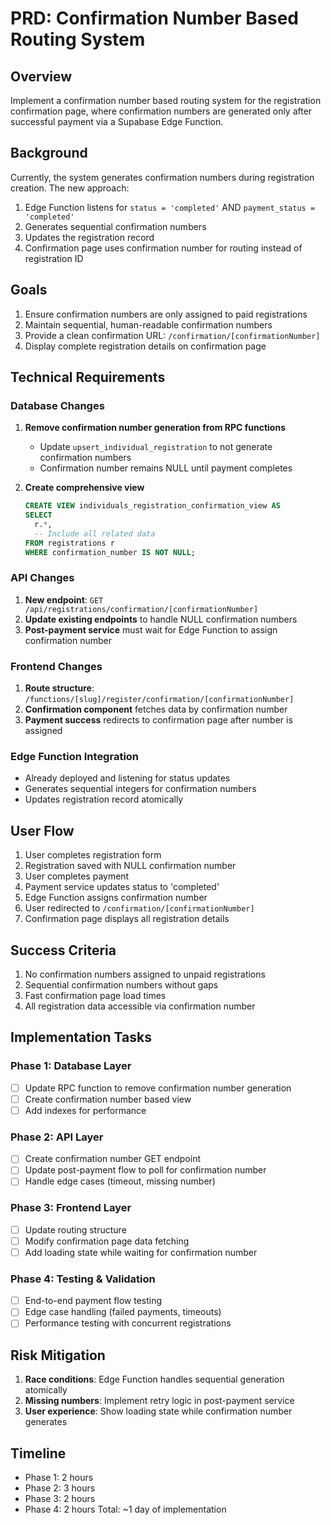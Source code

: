 # PRD: Confirmation Number Based Routing System

## Overview
Implement a confirmation number based routing system for the registration confirmation page, where confirmation numbers are generated only after successful payment via a Supabase Edge Function.

## Background
Currently, the system generates confirmation numbers during registration creation. The new approach:
1. Edge Function listens for `status = 'completed'` AND `payment_status = 'completed'`
2. Generates sequential confirmation numbers
3. Updates the registration record
4. Confirmation page uses confirmation number for routing instead of registration ID

## Goals
1. Ensure confirmation numbers are only assigned to paid registrations
2. Maintain sequential, human-readable confirmation numbers
3. Provide a clean confirmation URL: `/confirmation/[confirmationNumber]`
4. Display complete registration details on confirmation page

## Technical Requirements

### Database Changes
1. **Remove confirmation number generation from RPC functions**
   - Update `upsert_individual_registration` to not generate confirmation numbers
   - Confirmation number remains NULL until payment completes

2. **Create comprehensive view**
   ```sql
   CREATE VIEW individuals_registration_confirmation_view AS
   SELECT 
     r.*,
     -- Include all related data
   FROM registrations r
   WHERE confirmation_number IS NOT NULL;
   ```

### API Changes
1. **New endpoint**: `GET /api/registrations/confirmation/[confirmationNumber]`
2. **Update existing endpoints** to handle NULL confirmation numbers
3. **Post-payment service** must wait for Edge Function to assign confirmation number

### Frontend Changes
1. **Route structure**: `/functions/[slug]/register/confirmation/[confirmationNumber]`
2. **Confirmation component** fetches data by confirmation number
3. **Payment success** redirects to confirmation page after number is assigned

### Edge Function Integration
- Already deployed and listening for status updates
- Generates sequential integers for confirmation numbers
- Updates registration record atomically

## User Flow
1. User completes registration form
2. Registration saved with NULL confirmation number
3. User completes payment
4. Payment service updates status to 'completed'
5. Edge Function assigns confirmation number
6. User redirected to `/confirmation/[confirmationNumber]`
7. Confirmation page displays all registration details

## Success Criteria
1. No confirmation numbers assigned to unpaid registrations
2. Sequential confirmation numbers without gaps
3. Fast confirmation page load times
4. All registration data accessible via confirmation number

## Implementation Tasks

### Phase 1: Database Layer
- [ ] Update RPC function to remove confirmation number generation
- [ ] Create confirmation number based view
- [ ] Add indexes for performance

### Phase 2: API Layer
- [ ] Create confirmation number GET endpoint
- [ ] Update post-payment flow to poll for confirmation number
- [ ] Handle edge cases (timeout, missing number)

### Phase 3: Frontend Layer
- [ ] Update routing structure
- [ ] Modify confirmation page data fetching
- [ ] Add loading state while waiting for confirmation number

### Phase 4: Testing & Validation
- [ ] End-to-end payment flow testing
- [ ] Edge case handling (failed payments, timeouts)
- [ ] Performance testing with concurrent registrations

## Risk Mitigation
1. **Race conditions**: Edge Function handles sequential generation atomically
2. **Missing numbers**: Implement retry logic in post-payment service
3. **User experience**: Show loading state while confirmation number generates

## Timeline
- Phase 1: 2 hours
- Phase 2: 3 hours
- Phase 3: 2 hours
- Phase 4: 2 hours
Total: ~1 day of implementation